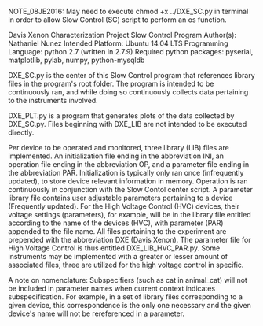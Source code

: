 NOTE_08JE2016:
May need to execute
chmod +x ../DXE_SC.py
in terminal in order to allow Slow Control (SC) script to perform an os function.

Davis Xenon Characterization Project Slow Control Program
Author(s):	Nathaniel Nunez
Intended Platform:	Ubuntu 14.04 LTS
Programming Language:	python 2.7 (written in 2.7.9)
Required python packages:	pyserial, matplotlib, pylab, numpy, python-mysqldb

DXE_SC.py is the center of this Slow Control program that references library files in the program's root folder. The program is intended to be continuously ran, and while doing so continuously collects data pertaining to the instruments involved.

DXE_PLT.py is a program that generates plots of the data collected by DXE_SC.py. Files beginning with DXE_LIB are not intended to be executed directly.

Per device to be operated and monitored, three library (LIB) files are implemented. An initialization file ending in the abbreviation INI, an operation file ending in the abbreviation OP, and a parameter file ending in the abbreviation PAR. Initialization is typically only ran once (infrequently updated), to store device relevant information in memory. Operation is ran continuously in conjunction with the Slow Contol center script. A parameter library file contains user adjustable parameters pertaining to a device (Frequently updated). For the High Voltage Control (HVC) devices, their voltage settings (parameters), for example, will be in the library file entitled according to the name of the devices (HVC), with parameter (PAR) appended to the file name. All files pertaining to the experiment are prepended with the abbreviation DXE (Davis Xenon). The parameter file for High Voltage Control is thus entitled DXE_LIB_HVC_PAR.py. Some instruments may be implemented with a greater or lesser amount of associated files, three are utilized for the high voltage control in specific.

A note on nomenclature:
Subspecifiers (such as cat in animal_cat) will not be included in parameter names when current context indicates subspecification. For example, in a set of library files corresponding to a given device, this correspondence is the only one necessary and the given device's name will not be rereferenced in a parameter.
